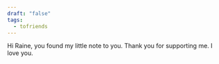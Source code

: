 ```yaml
---
draft: "false"
tags:
  - tofriends
---
```

Hi Raine, you found my little note to you. Thank you for supporting me. I love you.